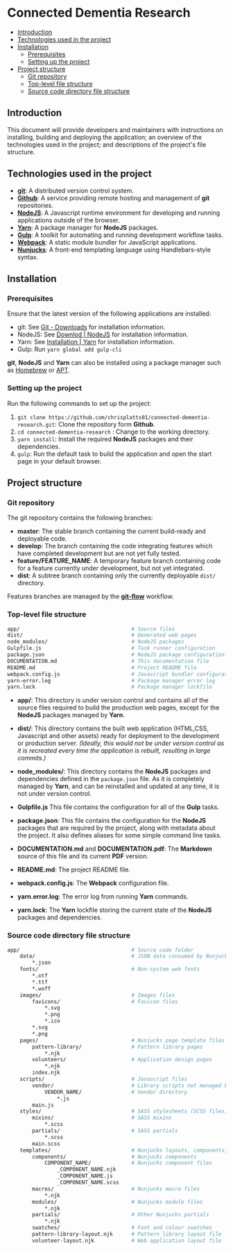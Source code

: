 # Connected Dementia Research

- [Introduction](#introduction)
- [Technologies used in the project](#technologies-used-in-the-project)
- [Installation](#installation)
  - [Prerequisites](#prerequisites)
  - [Setting up the project](#setting-up-the-project)
- [Project structure](#project-structure)
  - [Git repository](#git-repository)
  - [Top-level file structure](#top-level-file-structure)
  - [Source code directory file structure](#source-code-directory-file-structure)

## Introduction

This document will provide developers and maintainers with instructions on installing, building and deploying the application; an overview of the technologies used in the project; and descriptions of the project's file structure.

## Technologies used in the project

- **[git](https://git-scm.com)**: A distributed version control system.
- **[Github](https://github.com)**: A service providing remote hosting and management of **git** repositories.
- **[NodeJS](https://nodejs.org)**: A Javascript runtime environment for developing and running applications outside of the browser.
- **[Yarn](https://yarnpkg.com/lang/en/)**: A package manager for **NodeJS** packages.
- **[Gulp](https://gulpjs.com)**: A toolkit for automating and running development workflow tasks.
- **[Webpack](https://webpack.js.org)**: A static module bundler for JavaScript applications.
- **[Nunjucks](https://mozilla.github.io/nunjucks/)**: A front-end templating language using Handlebars-style syntax.

## Installation

### Prerequisites

Ensure that the latest version of the following applications are installed:

- git: See [Git - Downloads](https://git-scm.com/downloads) for installation information.
- NodeJS: See [Downlod | NodeJS](https://nodejs.org/en/download/) for installation information.
- Yarn: See [Installation | Yarn](https://yarnpkg.com/en/docs/install#mac-stable) for installation information.
- Gulp: Run `yarn global add gulp-cli`

**git**, **NodeJS** and **Yarn** can also be installed using a package manager such as [Homebrew](https://brew.sh) or [APT](https://wiki.debian.org/Apt).

### Setting up the project

Run the following commands to set up the project:

1. `git clone https://github.com/chrisplatts01/connected-dementia-research.git`: Clone the repository form **Github**.
2. `cd connected-dementia-research` : Change to the working directory.
3. `yarn install`: Install the required **NodeJS** packages and their dependencies.
4. `gulp`: Run the default task to build the application and open the start page in your default browser.

## Project structure

### Git repository

The git repository contains the following branches:

- **master**: The stable branch containing the current build-ready and deployable code.
- **develop**: The branch containing the code integrating features which have completed development but are not yet fully tested.
- **feature/FEATURE_NAME**: A temporary feature branch containing code for a feature currently under development, but not yet integrated.
- **dist**: A subtree branch containing only the currently deployable `dist/` directory.

Features branches are managed by the **[git-flow](https://jeffkreeftmeijer.com/git-flow/)** workflow.

### Top-level file structure

```sh
app/                                    # Source files
dist/                                   # Generated web pages
node_modules/                           # NodeJS packages
Gulpfile.js                             # Task runner configuration
package.json                            # NodeJS package configuration
DOCUMENTATION.md                        # This documentation file
README.md                               # Project README file
webpack.config.js                       # Javascript bundler configuration
yarn-error.log                          # Package manager error log
yarn.lock                               # Package manager lockfile
```

- **app/**: This directory is under version control and contains all of the source files required to build the production web pages, except for the **NodeJS** packages managed by **Yarn**.

- **dist/**: This directory contains the built web application (HTML,CSS, Javascript and other assets) ready for deployment to the development or production server. _(Ideally, this would not be under version control as it is recreated every time the application is rebuilt, resulting in large commits.)_

- **node_modules/**: This directory contains the **NodeJS** packages and dependencies defined in the `package.json` file. As it is completely managed by **Yarn**, and can be reinstalled and updated at any time, it is not under version control.

- **Gulpfile.js** This file contains the configuration for all of the **Gulp** tasks.

- **package.json**: This file contains the configuration for the **NodeJS** packages that are required by the project, along with metadata about the project. It also defines aliases for some simple command line tasks.

- **DOCUMENTATION.md** and **DOCUMENTATION.pdf**: The **Markdown** source of this file and its current **PDF** version.

- **README.md**: The project README file.

- **webpack.config.js**: The **Webpack** configuration file.

- **yarn.error.log**: The error log from running **Yarn** commands.

- **yarn.lock**: The **Yarn** lockfile storing the current state of the **NodeJS** packages and dependencies.

### Source code directory file structure

```sh
app/                                    # Source code folder
    data/                               # JSON data consumed by Nunjucks templates
        *.json
    fonts/                              # Non-system web fonts
        *.otf
        *.ttf
        *.woff
    images/                             # Images files
        favicons/                       # Favicon files
            *.svg
            *.png
            *.ico
        *.svg
        *.png
    pages/                              # Nunjucks page template files
        pattern-library/                # Pattern library pages
            *.njk
        volunteers/                     # Application design pages
            *.njk
        index.njk
    scripts/                            # Javascript files
        vendor/                         # Library scripts not managed by NodeJS
            VENDOR_NAME/                # Vendor directory
                *.js
        main.js
    styles/                             # SASS stylesheets (SCSS files)
        mixins/                         # SASS mixins
            *.scss
        partials/                       # SASS partials
            *.scss
        main.scss
    templates/                          # Nunjucks layouts, components, etc
        components/                     # Nunjucks components
            COMPONENT_NAME/             # Nunjucks component files
                _COMPONENT_NAME.njk
                _COMPONENT_NAME.js
                _COMPONENT_NAME.scss
        macros/                         # Nunjucks macro files
            *.njk
        modules/                        # Nunjucks module files
            *.njk
        partials/                       # Other Nunjucks partials
            *.njk
        swatches/                       # Font and colour swatches
        pattern-library-layout.njk      # Pattern library layout file
        volunteer-layout.njk            # Web application layout file
```
